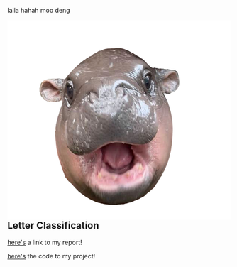 lalla hahah moo deng

<img align="right" width="600" height="450" src="/assets/IMG/moo_deng.png">


## Letter Classification
[here's](aos_paper.pdf) a link to my report!

[here's](https://colab.research.google.com/drive/1endlV-rQl5P6LqIz762wmDO4HQpRJSm_?usp=sharing) the code to my project! 


